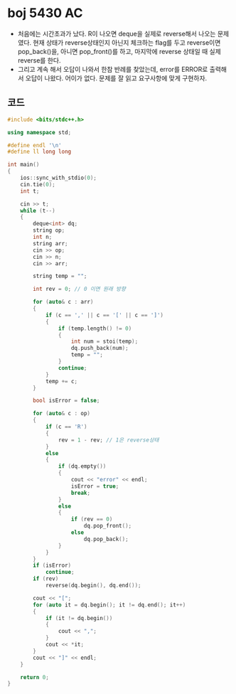 # boj 5430 AC

- 처음에는 시간초과가 났다. R이 나오면 deque을 실제로 reverse해서 나오는 문제였다. 현재 상태가 reverse상태인지 아닌지 체크하는 flag를 두고 reverse이면 pop_back()을, 아니면 pop_front()를 하고, 마지막에  reverse 상태일 때 실제 reverse를 한다. 
- 그리고 계속 해서 오답이 나와서 한참 반례를 찾았는데, error를 ERROR로 출력해서 오답이 나왔다. 어이가 없다. 문제를 잘 읽고 요구사항에 맞게 구현하자.



## 코드

```c++
#include <bits/stdc++.h>

using namespace std;

#define endl '\n'
#define ll long long

int main()
{
	ios::sync_with_stdio(0);
	cin.tie(0);
	int t;

	cin >> t; 
	while (t--)
	{
		deque<int> dq;
		string op;
		int n;
		string arr;
		cin >> op;
		cin >> n;
		cin >> arr;

		string temp = "";

		int rev = 0; // 0 이면 원래 방향 

		for (auto& c : arr)
		{
			if (c == ',' || c == '[' || c == ']')
			{
				if (temp.length() != 0)
				{
					int num = stoi(temp);
					dq.push_back(num);
					temp = "";
				}
				continue;
			}
			temp += c;
		}

		bool isError = false;

		for (auto& c : op)
		{
			if (c == 'R')
			{
				rev = 1 - rev; // 1은 reverse상태 
			}
			else
			{
				if (dq.empty())
				{
					cout << "error" << endl;
					isError = true;
					break;
				}
				else
				{
					if (rev == 0)
						dq.pop_front();
					else
						dq.pop_back();
				}
			}
		}
		if (isError)
			continue;
		if (rev)
			reverse(dq.begin(), dq.end());

		cout << "[";
		for (auto it = dq.begin(); it != dq.end(); it++)
		{
			if (it != dq.begin())
			{
				cout << ",";
			}
			cout << *it;
		}
		cout << "]" << endl;
	}

	return 0;
}
```

